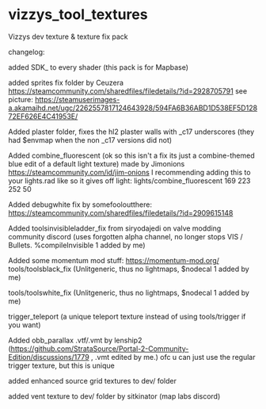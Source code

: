 # vizzys_tool_textures
Vizzys dev texture & texture fix pack

changelog:

added SDK_ to every shader (this pack is for Mapbase)

added sprites fix folder by Ceuzera https://steamcommunity.com/sharedfiles/filedetails/?id=2928705791 
see picture: https://steamuserimages-a.akamaihd.net/ugc/2262557817124643928/594FA6B36ABD1D538EF5D12872EF626E4C41953E/

Added plaster folder, fixes the hl2 plaster walls with _c17 underscores (they had $envmap when the non _c17 versions did not)

Added combine_fluorescent (ok so this isn't a fix its just a combine-themed blue edit of a default light texture) made by Jimonions https://steamcommunity.com/id/jim-onions
I recommending adding this to your lights.rad like so it gives off light:	lights/combine_fluorescent	169 223 252 50

Added debugwhite fix by somefooloutthere: https://steamcommunity.com/sharedfiles/filedetails/?id=2909615148

Added toolsinvisibleladder_fix from siryodajedi on valve modding community discord (uses forgotten alpha channel, no longer stops VIS / Bullets. %compileInvisible 1 added by me)

Added some momentum mod stuff: https://momentum-mod.org/  
tools/toolsblack_fix (Unlitgeneric, thus no lightmaps, $nodecal 1 added by me)

tools/toolswhite_fix  (Unlitgeneric, thus no lightmaps, $nodecal 1 added by me)

trigger_teleport (a unique teleport texture instead of using tools/trigger if you want)

Added obb_parallax .vtf/.vmt by lenship2 (https://github.com/StrataSource/Portal-2-Community-Edition/discussions/1779 , .vmt edited by me.) 
ofc u can just use the regular trigger texture, but this is unique 

added enhanced source grid textures to dev/ folder

added vent texture to dev/ folder  by sitkinator  (map labs discord)
